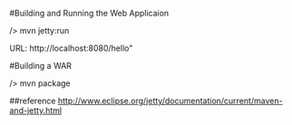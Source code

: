 #Building and Running the Web Applicaion

/> mvn jetty:run

URL: http://localhost:8080/hello"

#Building a WAR

/> mvn package

##reference
http://www.eclipse.org/jetty/documentation/current/maven-and-jetty.html

